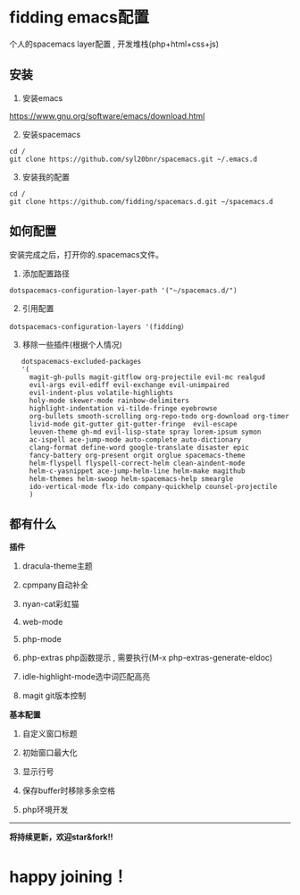 
# fidding emacs配置
个人的spacemacs layer配置 , 开发堆栈(php+html+css+js)

## 安装

1. 安装emacs

 https://www.gnu.org/software/emacs/download.html

2. 安装spacemacs
```
cd /
git clone https://github.com/syl20bnr/spacemacs.git ~/.emacs.d
```
3. 安装我的配置
```
cd /
git clone https://github.com/fidding/spacemacs.d.git ~/spacemacs.d
```

## 如何配置

安装完成之后，打开你的.spacemacs文件。

1. 添加配置路径
```
dotspacemacs-configuration-layer-path '("~/spacemacs.d/")
```
2. 引用配置
```
dotspacemacs-configuration-layers '(fidding）
```
3. 移除一些插件(根据个人情况)
```
   dotspacemacs-excluded-packages
   '(
     magit-gh-pulls magit-gitflow org-projectile evil-mc realgud
     evil-args evil-ediff evil-exchange evil-unimpaired
     evil-indent-plus volatile-highlights
     holy-mode skewer-mode rainbow-delimiters
     highlight-indentation vi-tilde-fringe eyebrowse
     org-bullets smooth-scrolling org-repo-todo org-download org-timer
     livid-mode git-gutter git-gutter-fringe  evil-escape
     leuven-theme gh-md evil-lisp-state spray lorem-ipsum symon
     ac-ispell ace-jump-mode auto-complete auto-dictionary
     clang-format define-word google-translate disaster epic
     fancy-battery org-present orgit orglue spacemacs-theme
     helm-flyspell flyspell-correct-helm clean-aindent-mode
     helm-c-yasnippet ace-jump-helm-line helm-make magithub
     helm-themes helm-swoop helm-spacemacs-help smeargle
     ido-vertical-mode flx-ido company-quickhelp counsel-projectile
     )
```

## 都有什么

**插件**

1. dracula-theme主题

2. cpmpany自动补全

3. nyan-cat彩虹猫

4. web-mode

5. php-mode

6. php-extras php函数提示 , 需要执行(M-x php-extras-generate-eldoc)

7. idle-highlight-mode选中词匹配高亮

8. magit git版本控制


**基本配置**

1. 自定义窗口标题

2. 初始窗口最大化

3. 显示行号

4. 保存buffer时移除多余空格

5. php环境开发

***
**将持续更新，欢迎star&fork!!**
# happy joining！
